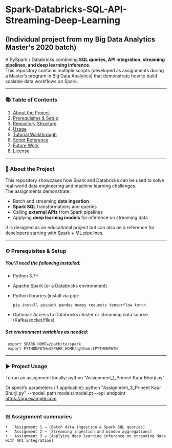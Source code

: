 # Spark-Databricks-SQL-API-Streaming-Deep-Learning 

## (Individual project from my Big Data Analytics Master's 2020 batch)

A PySpark / Databricks combining **SQL queries, API integration, streaming pipelines, and deep learning inference**.  
This repository contains multiple scripts (developed as assignments during a Master’s program in Big Data Analytics) that demonstrate how to build scalable data workflows on Spark.

---

### 📚 Table of Contents
1. [About the Project](#about-the-project)  
2. [Prerequisites & Setup](#prerequisites--setup)  
3. [Repository Structure](#repository-structure)  
4. [Usage](#usage)  
5. [Tutorial Walkthrough](#tutorial-walkthrough)  
6. [Script Reference](#script-reference)  
7. [Future Work](#future-work)  
8. [License](#license)

---

### 📖 About the Project

This repository showcases how Spark and Databricks can be used to solve real-world data engineering and machine learning challenges.  
The assignments demonstrate:

- Batch and streaming **data ingestion**  
- **Spark SQL** transformations and queries  
- Calling **external APIs** from Spark pipelines  
- Applying **deep learning models** for inference on streaming data  

It is designed as an educational project but can also be a reference for developers starting with Spark + ML pipelines.

---

### ⚙️ Prerequisites & Setup

##### You’ll need the following installed:

- Python 3.7+  
- Apache Spark (or a Databricks environment)  
- Python libraries (install via pip):  

	```
 	pip install pyspark pandas numpy requests tensorflow torch

- Optional: Access to Databricks cluster or streaming data source (Kafka/socket/files)

##### Set environment variables as needed:

 	 export SPARK_HOME=/path/to/spark
 	 export PYTHONPATH=$SPARK_HOME/python:$PYTHONPATH


---

### ▶️ Project Usage
To run an assignment locally:
	python "Assignment_1_Prineet Kaur Bhurji.py"

Or specify parameters (if applicable):
  	python "Assignment_3_Prineet Kaur Bhurji.py" --model_path models/model.pt --api_endpoint https://api.example.com

---

### 𝍌 Assignment summaries
	•	Assignment 1 → [Batch data ingestion & Spark SQL queries]
	•	Assignment 2 → [Streaming ingestion and window aggregations]
	•	Assignment 3 → [Applying deep learning inference on streaming data with API integration]
